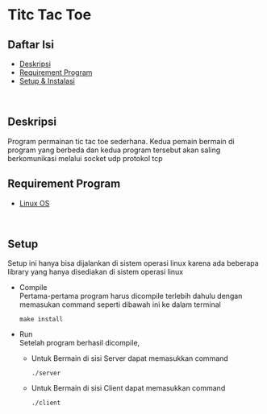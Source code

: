 # Titc Tac Toe

## Daftar Isi
* [Deskripsi](#deskripsi)
* [Requirement Program](#requirement-program)
* [Setup & Instalasi](#setup)
<br>

## Deskripsi
Program permainan tic tac toe sederhana. Kedua pemain bermain di program yang berbeda dan kedua program tersebut akan saling berkomunikasi melalui socket udp protokol tcp
<br>

## Requirement Program
- [Linux OS](https://id.wikipedia.org/wiki/Kernel_Linux) 
<br>

## Setup
Setup ini hanya bisa dijalankan di sistem operasi linux karena ada beberapa library yang hanya disediakan di sistem operasi linux
- Compile <br>
    Pertama-pertama program harus dicompile terlebih dahulu dengan memasukan command seperti dibawah ini ke dalam terminal 
    
    ```
    make install
    ```

- Run <br>
Setelah program berhasil dicompile, <br>
    - Untuk Bermain di sisi Server dapat memasukkan command
        ```
        ./server
        ```  
    - Untuk Bermain di sisi Client dapat memasukkan command
        ```
        ./client
        ``` 
